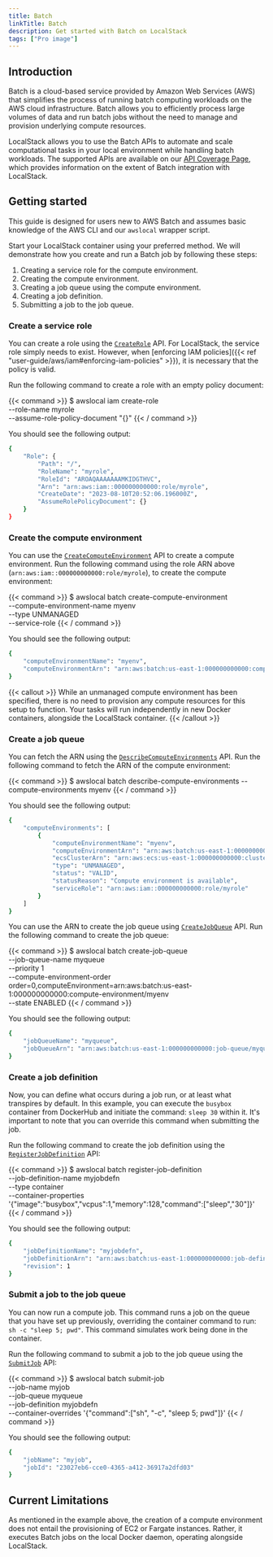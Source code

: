 ```yaml
---
title: Batch
linkTitle: Batch
description: Get started with Batch on LocalStack
tags: ["Pro image"]
---
```


## Introduction

Batch is a cloud-based service provided by Amazon Web Services (AWS) that simplifies the process of running batch computing workloads on the AWS cloud infrastructure. Batch allows you to efficiently process large volumes of data and run batch jobs without the need to manage and provision underlying compute resources.

LocalStack allows you to use the Batch APIs to automate and scale computational tasks in your local environment while handling batch workloads. The supported APIs are available on our [API Coverage Page](https://docs.localstack.cloud/references/coverage/coverage_batch/), which provides information on the extent of Batch integration with LocalStack.

## Getting started

This guide is designed for users new to AWS Batch and assumes basic knowledge of the AWS CLI and our `awslocal` wrapper script.

Start your LocalStack container using your preferred method.
We will demonstrate how you create and run a Batch job by following these steps:

1. Creating a service role for the compute environment.
2. Creating the compute environment.
3. Creating a job queue using the compute environment.
4. Creating a job definition.
5. Submitting a job to the job queue.

### Create a service role

You can create a role using the [`CreateRole`](https://docs.aws.amazon.com/cli/latest/reference/iam/create-role.html) API. For LocalStack, the service role simply needs to exist. However, when [enforcing IAM policies]({{< ref "user-guide/aws/iam#enforcing-iam-policies" >}}), it is necessary that the policy is valid.

Run the following command to create a role with an empty policy document:

{{< command >}}
$ awslocal iam create-role \
    --role-name myrole  \
    --assume-role-policy-document "{}"
{{< / command >}}

You should see the following output:

```bash
{
    "Role": {
        "Path": "/",
        "RoleName": "myrole",
        "RoleId": "AROAQAAAAAAAMKIDGTHVC",
        "Arn": "arn:aws:iam::000000000000:role/myrole",
        "CreateDate": "2023-08-10T20:52:06.196000Z",
        "AssumeRolePolicyDocument": {}
    }
}
```

### Create the compute environment

You can use the [`CreateComputeEnvironment`](https://docs.aws.amazon.com/cli/latest/reference/batch/create-compute-environment.html) API to create a compute environment. Run the following command using the role ARN above (`arn:aws:iam::000000000000:role/myrole`), to create the compute environment:

{{< command >}}
$ awslocal batch create-compute-environment \
    --compute-environment-name myenv \
    --type UNMANAGED \
    --service-role <role-arn>
{{< / command >}}

You should see the following output:

```bash
{
    "computeEnvironmentName": "myenv",
    "computeEnvironmentArn": "arn:aws:batch:us-east-1:000000000000:compute-environment/myenv"
}
```

{{< callout >}}
While an unmanaged compute environment has been specified, there is no need to provision any compute resources for this setup to function. Your tasks will run independently in new Docker containers, alongside the LocalStack container.
{{< /callout >}}

### Create a job queue

You can fetch the ARN using the [`DescribeComputeEnvironments`](https://docs.aws.amazon.com/cli/latest/reference/batch/describe-compute-environments.html) API. Run the following command to fetch the ARN of the compute environment:

{{< command >}}
$ awslocal batch describe-compute-environments --compute-environments myenv
{{< / command >}}

You should see the following output:

```bash
{
    "computeEnvironments": [
        {
            "computeEnvironmentName": "myenv",
            "computeEnvironmentArn": "arn:aws:batch:us-east-1:000000000000:compute-environment/myenv",
            "ecsClusterArn": "arn:aws:ecs:us-east-1:000000000000:cluster/OnDemand_Batch_f2faa82c-8c31-466d-ab22-579925d810ac",
            "type": "UNMANAGED",
            "status": "VALID",
            "statusReason": "Compute environment is available",
            "serviceRole": "arn:aws:iam::000000000000:role/myrole"
        }
    ]
}
```

You can use the ARN to create the job queue using [`CreateJobQueue`](https://docs.aws.amazon.com/cli/latest/reference/batch/create-job-queue.html) API. Run the following command to create the job queue:

{{< command >}}
$ awslocal batch create-job-queue \
    --job-queue-name myqueue \
    --priority 1 \
    --compute-environment-order order=0,computeEnvironment=arn:aws:batch:us-east-1:000000000000:compute-environment/myenv \
    --state ENABLED
{{< / command >}}

You should see the following output:

```bash
{
    "jobQueueName": "myqueue",
    "jobQueueArn": "arn:aws:batch:us-east-1:000000000000:job-queue/myqueue"
}
```

### Create a job definition

Now, you can define what occurs during a job run, or at least what transpires by default. In this example, you can execute the `busybox` container from DockerHub and initiate the command: `sleep 30` within it. It's important to note that you can override this command when submitting the job.

Run the following command to create the job definition using the [`RegisterJobDefinition`](https://docs.aws.amazon.com/cli/latest/reference/batch/register-job-definition.html) API:

{{< command >}}
$ awslocal batch register-job-definition \
    --job-definition-name myjobdefn \
    --type container \
    --container-properties '{"image":"busybox","vcpus":1,"memory":128,"command":["sleep","30"]}'
{{< / command >}}

You should see the following output:

```bash
{
    "jobDefinitionName": "myjobdefn",
    "jobDefinitionArn": "arn:aws:batch:us-east-1:000000000000:job-definition/myjobdefn:1",
    "revision": 1
}
```

### Submit a job to the job queue

You can now run a compute job. This command runs a job on the queue that you have set up previously, overriding the container command to run: `sh -c "sleep 5; pwd"`. This command simulates work being done in the container.

Run the following command to submit a job to the job queue using the [`SubmitJob`](https://docs.aws.amazon.com/cli/latest/reference/batch/submit-job.html) API:

{{< command >}}
$ awslocal batch submit-job \
    --job-name myjob \
    --job-queue myqueue \
    --job-definition myjobdefn \
    --container-overrides '{"command":["sh", "-c", "sleep 5; pwd"]}'
{{< / command >}}

You should see the following output:

```bash
{
    "jobName": "myjob",
    "jobId": "23027eb6-cce0-4365-a412-36917a2dfd03"
}
```

## Current Limitations

As mentioned in the example above, the creation of a compute environment does not entail the provisioning of EC2 or Fargate instances. Rather, it executes Batch jobs on the local Docker daemon, operating alongside LocalStack.
